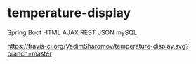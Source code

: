# temperature-display
Spring Boot HTML AJAX REST JSON mySQL

https://travis-ci.org/VadimSharomov/temperature-display.svg?branch=master
